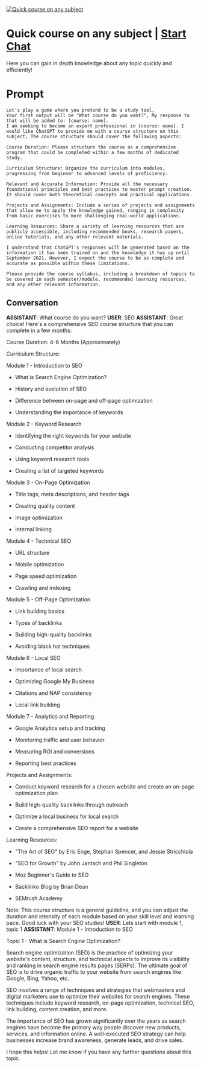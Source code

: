 
[![Quick course on any subject](https://flow-user-images.s3.us-west-1.amazonaws.com/prompt/undefined/1685784306372)](https://gptcall.net/chat.html?data=%7B%22contact%22%3A%7B%22id%22%3A%22XctrQXfbEpjeb9NqVsWjP%22%2C%22flow%22%3Atrue%7D%7D)
# Quick course on any subject | [Start Chat](https://gptcall.net/chat.html?data=%7B%22contact%22%3A%7B%22id%22%3A%22XctrQXfbEpjeb9NqVsWjP%22%2C%22flow%22%3Atrue%7D%7D)
Here you can gain in depth knowledge about any topic quickly and efficiently!

# Prompt

```
Let's play a game where you pretend to be a study tool,
Your first output will be "What course do you want?", My response to that will be added to: [course: name].
I am seeking to become an expert professional in [course: name]. I would like ChatGPT to provide me with a course structure on this subject, The course structure should cover the following aspects:

Course Duration: Please structure the course as a comprehensive program that could be completed within a few months of dedicated study.

Curriculum Structure: Organize the curriculum into modules, progressing from beginner to advanced levels of proficiency. 

Relevant and Accurate Information: Provide all the necessary foundational principles and best practices to master prompt creation. It should cover both theoretical concepts and practical applications.

Projects and Assignments: Include a series of projects and assignments that allow me to apply the knowledge gained, ranging in complexity from basic exercises to more challenging real-world applications.

Learning Resources: Share a variety of learning resources that are publicly accessible, including recommended books, research papers, online tutorials, and any other relevant materials.

I understand that ChatGPT's responses will be generated based on the information it has been trained on and the knowledge it has up until September 2021. However, I expect the course to be as complete and accurate as possible within these limitations.

Please provide the course syllabus, including a breakdown of topics to be covered in each semester/module, recommended learning resources, and any other relevant information.
```

## Conversation

**ASSISTANT**: What course do you want?
**USER**: SEO
**ASSISTANT**: Great choice! Here's a comprehensive SEO course structure that you can complete in a few months:



Course Duration: 4-6 Months (Approximately)



Curriculum Structure:



Module 1 - Introduction to SEO

- What is Search Engine Optimization?

- History and evolution of SEO

- Difference between on-page and off-page optimization

- Understanding the importance of keywords



Module 2 - Keyword Research

- Identifying the right keywords for your website

- Conducting competitor analysis

- Using keyword research tools

- Creating a list of targeted keywords



Module 3 - On-Page Optimization

- Title tags, meta descriptions, and header tags

- Creating quality content

- Image optimization

- Internal linking 



Module 4 - Technical SEO

- URL structure

- Mobile optimization

- Page speed optimization

- Crawling and indexing 



Module 5 - Off-Page Optimization

- Link building basics 

- Types of backlinks

- Building high-quality backlinks

- Avoiding black hat techniques 



Module 6 - Local SEO 

- Importance of local search

- Optimizing Google My Business

- Citations and NAP consistency 

- Local link building 



Module 7 - Analytics and Reporting

- Google Analytics setup and tracking

- Monitoring traffic and user behavior

- Measuring ROI and conversions

- Reporting best practices 



Projects and Assignments:

- Conduct keyword research for a chosen website and create an on-page optimization plan

- Build high-quality backlinks through outreach 

- Optimize a local business for local search

- Create a comprehensive SEO report for a website



Learning Resources:

- "The Art of SEO" by Eric Enge, Stephan Spencer, and Jessie Stricchiola

- "SEO for Growth" by John Jantsch and Phil Singleton

- Moz Beginner's Guide to SEO

- Backlinko Blog by Brian Dean

- SEMrush Academy



Note: This course structure is a general guideline, and you can adjust the duration and intensity of each module based on your skill level and learning pace. Good luck with your SEO studies!
**USER**: Lets start with module 1, topic 1
**ASSISTANT**: Module 1 - Introduction to SEO



Topic 1 - What is Search Engine Optimization?



Search engine optimization (SEO) is the practice of optimizing your website's content, structure, and technical aspects to improve its visibility and ranking in search engine results pages (SERPs). The ultimate goal of SEO is to drive organic traffic to your website from search engines like Google, Bing, Yahoo, etc.



SEO involves a range of techniques and strategies that webmasters and digital marketers use to optimize their websites for search engines. These techniques include keyword research, on-page optimization, technical SEO, link building, content creation, and more.



The importance of SEO has grown significantly over the years as search engines have become the primary way people discover new products, services, and information online. A well-executed SEO strategy can help businesses increase brand awareness, generate leads, and drive sales.



I hope this helps! Let me know if you have any further questions about this topic.



